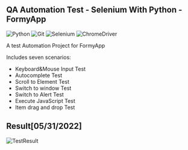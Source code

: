 ﻿## QA Automation Test - Selenium With Python - FormyApp
 ![Python](https://img.shields.io/badge/Python-000000?style=for-the-badge&logo=python&logoColor=white)
 ![Git](https://img.shields.io/badge/GIT-000000?style=for-the-badge&logo=git&logoColor=white)
 ![Selenium](https://img.shields.io/badge/Selenium-000000?style=for-the-badge&logo=Selenium&logoColor=white)
 ![ChromeDriver](https://img.shields.io/badge/Google_chrome-000000?style=for-the-badge&logo=Google-chrome&logoColor=white)
 <p>A test Automation Project for FormyApp </p>
 <p>Includes seven scenarios:</p>
 <ul>
  <li>Keyboard&Mouse Input Test</li>
  <li>Autocomplete Test</li>
  <li>Scroll to Element Test</li>
  <li>Switch to window Test</li>
  <li>Switch to Alert Test</li>
  <li>Execute JavaScript Test</li>
  <li>Item drag and drop Test</li>
 </ul>
 
 ## Result[05/31/2022]
 ![TestResult](https://user-images.githubusercontent.com/61010367/171069989-bed8e741-3b54-423a-9dc9-813027bfc6db.png)


